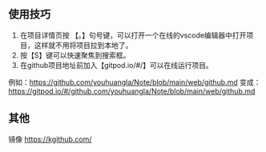 ## 使用技巧



1.  在项目详情页按 【。】句号键，可以打开一个在线的vscode编辑器中打开项目，这样就不用将项目拉到本地了。  
2.  按【S】键可以快速聚焦到搜索框。  
3.  在github项目地址前加入【gitpod.io/#/】可以在线运行项目。  

例如：https://github.com/youhuangla/Note/blob/main/web/github.md
变成：https://gitpod.io/#/github.com/youhuangla/Note/blob/main/web/github.md


## 其他


镜像 https://kgithub.com/